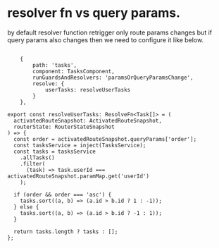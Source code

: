 # resolver fn vs query params.
by default resolver function retrigger only route params changes but if query params also changes then we need to configure it like below.

```TS

    {
        path: 'tasks',
        component: TasksComponent,
        runGuardsAndResolvers: 'paramsOrQueryParamsChange',
        resolve: {
            userTasks: resolveUserTasks
        }
    },
```

```TS
export const resolveUserTasks: ResolveFn<Task[]> = (
  activatedRouteSnapshot: ActivatedRouteSnapshot,
  routerState: RouterStateSnapshot
) => {
  const order = activatedRouteSnapshot.queryParams['order'];
  const tasksService = inject(TasksService);
  const tasks = tasksService
    .allTasks()
    .filter(
      (task) => task.userId === activatedRouteSnapshot.paramMap.get('userId')
    );

  if (order && order === 'asc') {
    tasks.sort((a, b) => (a.id > b.id ? 1 : -1));
  } else {
    tasks.sort((a, b) => (a.id > b.id ? -1 : 1));
  }

  return tasks.length ? tasks : [];
};


```